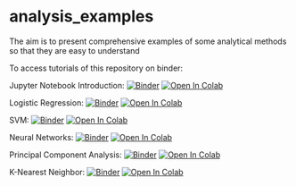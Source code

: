 
# analysis_examples
The aim is to present comprehensive examples of some analytical methods so that they are easy to understand

To access tutorials of this repository on binder:

Jupyter Notebook Introduction: [![Binder](https://mybinder.org/badge_logo.svg)](https://mybinder.org/v2/gh/abdulrahman1123/analysis_examples.git/HEAD?labpath=Introduction.ipynb) [![Open In Colab](https://colab.research.google.com/assets/colab-badge.svg)](https://colab.research.google.com/github/abdulrahman1123/analysis_examples/blob/main/Introduction.ipynb)

Logistic Regression: [![Binder](https://mybinder.org/badge_logo.svg)](https://mybinder.org/v2/gh/abdulrahman1123/analysis_examples.git/HEAD?labpath=logistic_regression.ipynb) [![Open In Colab](https://colab.research.google.com/assets/colab-badge.svg)](https://colab.research.google.com/github/abdulrahman1123/analysis_examples/blob/main/logistic_regression_colab.ipynb)

SVM: [![Binder](https://mybinder.org/badge_logo.svg)](https://mybinder.org/v2/gh/abdulrahman1123/analysis_examples.git/HEAD?labpath=svm.ipynb) [![Open In Colab](https://colab.research.google.com/assets/colab-badge.svg)](https://colab.research.google.com/github/abdulrahman1123/analysis_examples/blob/main/svm_colab.ipynb)

Neural Networks: [![Binder](https://mybinder.org/badge_logo.svg)](https://mybinder.org/v2/gh/abdulrahman1123/analysis_examples.git/HEAD?labpath=Neural%20Networks.ipynb) [![Open In Colab](https://colab.research.google.com/assets/colab-badge.svg)](https://colab.research.google.com/github/abdulrahman1123/analysis_examples/blob/main/Neural%20Networks_colab.ipynb)

Principal Component Analysis: [![Binder](https://mybinder.org/badge_logo.svg)](https://mybinder.org/v2/gh/abdulrahman1123/analysis_examples.git/HEAD?labpath=PCA.ipynb) [![Open In Colab](https://colab.research.google.com/assets/colab-badge.svg)](https://colab.research.google.com/github/abdulrahman1123/analysis_examples/blob/main/PCA_colab.ipynb)

K-Nearest Neighbor: [![Binder](https://mybinder.org/badge_logo.svg)](https://mybinder.org/v2/gh/abdulrahman1123/analysis_examples.git/HEAD?labpath=KNN.ipynb) [![Open In Colab](https://colab.research.google.com/assets/colab-badge.svg)](https://colab.research.google.com/github/abdulrahman1123/analysis_examples/blob/main/KNN.ipynb)

